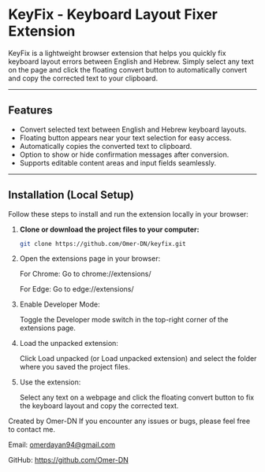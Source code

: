# KeyFix - Keyboard Layout Fixer Extension

KeyFix is a lightweight browser extension that helps you quickly fix keyboard layout errors between English and Hebrew. Simply select any text on the page and click the floating convert button to automatically convert and copy the corrected text to your clipboard.

---

## Features

- Convert selected text between English and Hebrew keyboard layouts.
- Floating button appears near your text selection for easy access.
- Automatically copies the converted text to clipboard.
- Option to show or hide confirmation messages after conversion.
- Supports editable content areas and input fields seamlessly.

---

## Installation (Local Setup)

Follow these steps to install and run the extension locally in your browser:

1. **Clone or download the project files to your computer:**

   ```bash
   git clone https://github.com/Omer-DN/keyfix.git
2. Open the extensions page in your browser:

	For Chrome:
	Go to chrome://extensions/

	For Edge:
	Go to edge://extensions/

3. Enable Developer Mode:

	Toggle the Developer mode switch in the top-right corner of the extensions page.

4. Load the unpacked extension:

	Click Load unpacked (or Load unpacked extension) and select the folder where you saved the project files.

5. Use the extension:

	Select any text on a webpage and click the floating convert button to fix the keyboard layout and copy the corrected text.

Created by Omer-DN
If you encounter any issues or bugs, please feel free to contact me.

Email: omerdayan94@gmail.com

GitHub: https://github.com/Omer-DN